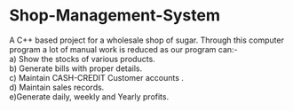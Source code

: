 # Shop-Management-System
A C++ based project for a wholesale shop of sugar. Through this computer program a lot of manual work is reduced as our program can:-<br>
a) Show the stocks of various products.<br>
b) Generate bills with proper details.<br>
c) Maintain CASH-CREDIT Customer accounts .<br>
d) Maintain sales records.<br>
e)Generate daily, weekly and Yearly profits.<br>
